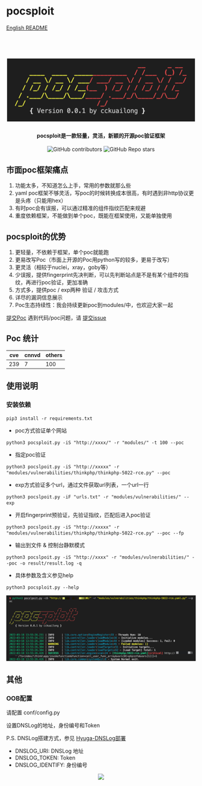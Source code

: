 # pocsploit

[English README](README.md)

<h1 align="center">
  <br>
  <img src="img/logo.png" width="500px" alt="Reapoc"></a>
</h1>

<h4 align="center">pocsploit是一款轻量，灵活，新颖的开源poc验证框架</h4>

<p align="center">
<img alt="GitHub contributors" src="https://img.shields.io/github/contributors/cckuailong/pocsploit">
<img alt="GitHub Repo stars" src="https://img.shields.io/github/stars/cckuailong/pocsploit?style=social">
</p>

## 市面poc框架痛点

1. 功能太多，不知道怎么上手，常用的参数就那么些
2. yaml poc框架不够灵活，写poc的时候转换成本很高，有时遇到非http协议更是头疼（只能用hex）
3. 有时poc会有误报，可以通过精准的组件指纹匹配来规避
4. 重度依赖框架，不能做到单个poc，既能在框架使用，又能单独使用

## pocsploit的优势

1. 更轻量，不依赖于框架，单个poc就能跑
2. 更易改写Poc（市面上开源的Poc用python写的较多，更易于改写）
3. 更灵活（相较于nuclei，xray，goby等）
3. 少误报，提供fingerprint先决判断，可以先判断站点是不是有某个组件的指纹，再进行poc验证，更加准确
4. 方式多，提供poc / exp两种 验证 / 攻击方式
5. 详尽的漏洞信息展示
6. Poc生态持续性：我会持续更新poc到modules/中，也欢迎大家一起 

[提交Poc](https://github.com/cckuailong/pocsploit/pulls/new)
遇到代码/poc问题，请 [提交issue](https://github.com/cckuailong/pocsploit/issues/new)

## Poc 统计

|  cve   | cnnvd  | others |
|--------|--------|--------|
|   239  |   7    |   100  |

## 使用说明

### 安装依赖

```
pip3 install -r requirements.txt
```

- poc方式验证单个网站

```
python3 pocsploit.py -iS "http://xxxx/" -r "modules/" -t 100 --poc
```

- 指定poc验证

```
python3 pocslpoit.py -iS "http://xxxxx" -r "modules/vulnerabilities/thinkphp/thinkphp-5022-rce.py" --poc
```

- exp方式验证多个url，通过文件获取url列表，一个url一行

```
python3 pocslpoit.py -iF "urls.txt" -r "modules/vulnerabilities/" --exp
```

- 开启fingerprint预验证，先验证指纹，匹配后进入poc验证

```
python3 pocslpoit.py -iS "http://xxxxx" -r "modules/vulnerabilities/thinkphp/thinkphp-5022-rce.py" --poc --fp
```

- 输出到文件 & 控制台静默模式

```
python3 pocslpoit.py -iS "http://xxxx" -r "modules/vulnerabilities/" --poc -o result/result.log -q
```

- 具体参数及含义参见help

```
python3 pocsploit.py --help
```

![demo](img/demo.png)

## 其他

### OOB配置

请配置 conf/config.py

设置DNSLog的地址，身份编号和Token

P.S. DNSLog搭建方式，参见 [Hyuga-DNSLog部署](doc/DNSLog.md)

- DNSLOG_URI: DNSLog 地址
- DNSLOG_TOKEN: Token
- DNSLOG_IDENTIFY: 身份编号

<p align="center">
<a href="https://github.com/cckuailong/pocsploit/graphs/contributors">
  <img src="https://contrib.rocks/image?repo=cckuailong/pocsploit&max=100">
</a>
</p>